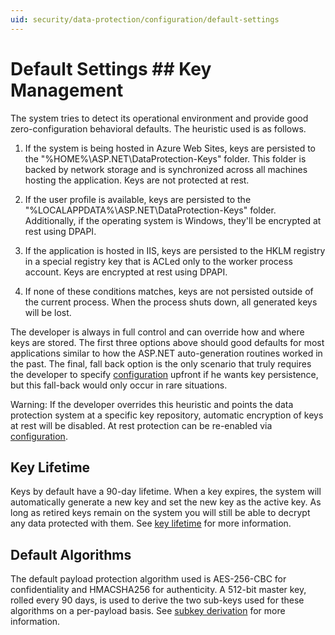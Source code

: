 ```yaml
---
uid: security/data-protection/configuration/default-settings
---
```

<a name=data-protection-default-settings></a>

# Default Settings  ## Key Management

The system tries to detect its operational environment and provide good zero-configuration behavioral defaults. The heuristic used is as follows.

1. If the system is being hosted in Azure Web Sites, keys are persisted to the "%HOME%\ASP.NET\DataProtection-Keys" folder. This folder is backed by network storage and is synchronized across all machines hosting the application. Keys are not protected at rest.

2. If the user profile is available, keys are persisted to the "%LOCALAPPDATA%\ASP.NET\DataProtection-Keys" folder. Additionally, if the operating system is Windows, they'll be encrypted at rest using DPAPI.

3. If the application is hosted in IIS, keys are persisted to the HKLM registry in a special registry key that is ACLed only to the worker process account. Keys are encrypted at rest using DPAPI.

4. If none of these conditions matches, keys are not persisted outside of the current process. When the process shuts down, all generated keys will be lost.

The developer is always in full control and can override how and where keys are stored. The first three options above should good defaults for most applications similar to how the ASP.NET <machineKey> auto-generation routines worked in the past. The final, fall back option is the only scenario that truly requires the developer to specify [configuration](overview.md) upfront if he wants key persistence, but this fall-back would only occur in rare situations.

Warning: If the developer overrides this heuristic and points the data protection system at a specific key repository, automatic encryption of keys at rest will be disabled. At rest protection can be re-enabled via [configuration](overview.md).

## Key Lifetime

Keys by default have a 90-day lifetime. When a key expires, the system will automatically generate a new key and set the new key as the active key. As long as retired keys remain on the system you will still be able to decrypt any data protected with them. See [key lifetime](../implementation/key-management.md#data-protection-implementation-key-management-expiration.md) for more information.

## Default Algorithms

The default payload protection algorithm used is AES-256-CBC for confidentiality and HMACSHA256 for authenticity. A 512-bit master key, rolled every 90 days, is used to derive the two sub-keys used for these algorithms on a per-payload basis. See [subkey derivation](../implementation/subkeyderivation.md#data-protection-implementation-subkey-derivation-aad.md) for more information.
